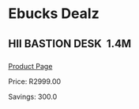 
# Ebucks Dealz
## HII BASTION DESK  1.4M
[Product Page](https://www.ebucks.com/web/shop/productSelected.do?prodId=1066104291&catId=714946558)

Price: R2999.00

Savings: 300.0


	